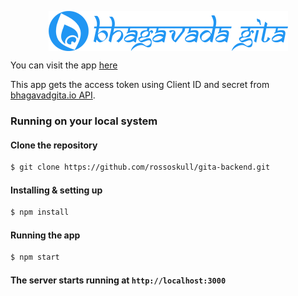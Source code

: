 <p align='center'><img align='center' src='https://github.com/rossoskull/gita/blob/master/src/IMG/bgblue.png'></img></p>  

You can visit the app [here](https://rossoskull.me/gita)


This app gets the access token using Client ID and secret from [bhagavadgita.io API](https://bhagavadgita.io/api/).

### Running on your local system
#### Clone the repository
```sh
$ git clone https://github.com/rossoskull/gita-backend.git
```
#### Installing & setting up
```sh
$ npm install
```
#### Running the app
```sh
$ npm start
```
#### The server starts running at `http://localhost:3000`
